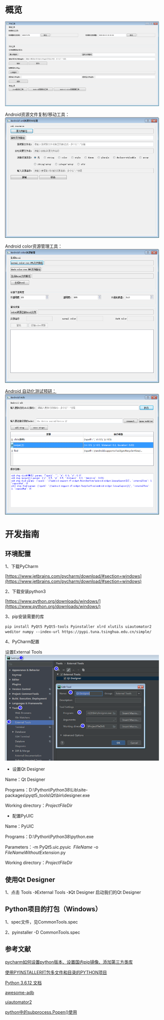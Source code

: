# 概览

![](doc/img/developTools.png)

Android资源文件复制/移动工具：
![](doc/img/androidResTool.png)

Android color资源管理工具：
![](doc/img/androidColorResTool.png)

[Android 自动化测试预研：](doc/autoTest.md)
![](doc/img/autoTest/adbDialog.png)

# 开发指南

## 环境配置
1、下载PyCharm

[https://www.jetbrains.com/pycharm/download/#section=windows](https://www.jetbrains.com/pycharm/download/#section=windows)

2、下载安装python3

[https://www.python.org/downloads/windows/](https://www.python.org/downloads/windows/)

3、pip安装需要的库

`pip install PyQt5 PyQt5-tools Pyinstaller xlrd xlutils uiautomator2 weditor numpy --index-url https://pypi.tuna.tsinghua.edu.cn/simple/`

4、PyCharm配置

设置External Tools
![External Tools](doc/img/pycharm_external_tools.png)

* 设置Qt Designer

Name：Qt Designer

Programs：D:\Python\Python38\Lib\site-packages\pyqt5_tools\Qt\bin\designer.exe

Working directory：$ProjectFileDir$

* 配置PyUIC

Name：PyUIC

Programs：D:\Python\Python38\python.exe

Parameters：-m PyQt5.uic.pyuic  $FileName$ -o $FileNameWithoutExtension$.py

Working directory：$ProjectFileDir$

## 使用Qt Designer
1、点击 Tools -》External Tools -》Qt Designer 启动我们的Qt Designer

## Python项目的打包（Windows）
1、spec文件，见CommonTools.spec

2、pyinstaller -D CommonTools.spec

## 参考文献

[pycharm如何设置python版本、设置国内pip镜像、添加第三方类库](https://www.cnblogs.com/yjmyzz/p/pycharm-add-third-package-and-add-domestic-mirror.html)

[使用PYINSTALLER打包多文件和目录的PYTHON项目](https://www.cnblogs.com/shiyongge/p/10582552.html)

[Python 3.6.12 文档](https://docs.python.org/zh-cn/3.6/)

[awesome-adb](https://github.com/BlankLun/awesome-adb)

[uiautomator2](https://github.com/BlankLun/uiautomator2)

[python中的subprocess.Popen()使用](https://www.cnblogs.com/zhoug2020/p/5079407.html)

